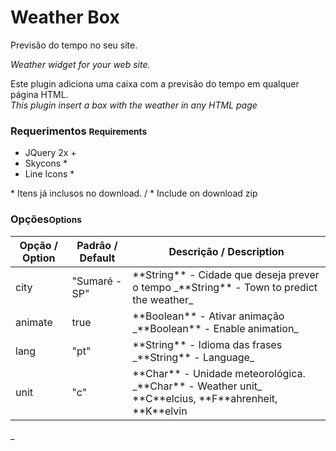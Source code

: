 # **Weather** Box

Previsão do tempo no seu site.

_Weather widget for your web site._

Este plugin adiciona uma caixa com a previsão do tempo em qualquer página HTML.<br>
_This plugin insert a box with the weather in any HTML page_

### **Requerimentos** <small>Requirements</small>

*   JQuery 2x +
*   Skycons *
*   Line Icons *

\* Itens já inclusos no download. / * Include on download zip

### **Opções**<small>Options</small>

<table><thead><tr><th>Opção / Option</th><th>Padrão / Default</th><th>Descrição / Description</th></tr></thead><tbody><tr><td>city</td><td>"Sumaré - SP"</td><td>**String** - Cidade que deseja prever o tempo  
_**String** - Town to predict the weather_</td></tr><tr><td>animate</td><td>true</td><td>**Boolean** - Ativar animação 
_**Boolean** - Enable animation_</td></tr><tr><td>lang</td><td>"pt"</td><td>**String** - Idioma das frases 
_**String** - Language_</td></tr><tr><td>unit</td><td>"c"</td><td>**Char** - Unidade meteorológica.  
_**Char** - Weather unit_
**C**elcius, **F**ahrenheit, **K**elvin
</td></tr></tbody></table>_
